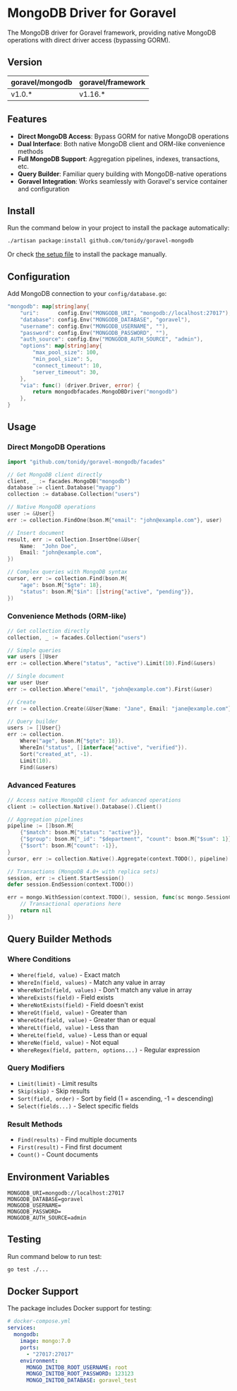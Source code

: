 # MongoDB Driver for Goravel

The MongoDB driver for Goravel framework, providing native MongoDB operations with direct driver access (bypassing GORM).

## Version

| goravel/mongodb | goravel/framework |
|-----------------|-------------------|
| v1.0.*          | v1.16.*           |

## Features

- **Direct MongoDB Access**: Bypass GORM for native MongoDB operations
- **Dual Interface**: Both native MongoDB client and ORM-like convenience methods
- **Full MongoDB Support**: Aggregation pipelines, indexes, transactions, etc.
- **Query Builder**: Familiar query building with MongoDB-native operations
- **Goravel Integration**: Works seamlessly with Goravel's service container and configuration

## Install

Run the command below in your project to install the package automatically:

```bash
./artisan package:install github.com/tonidy/goravel-mongodb
```

Or check [the setup file](./setup/setup.go) to install the package manually.

## Configuration

Add MongoDB connection to your `config/database.go`:

```go
"mongodb": map[string]any{
    "uri":      config.Env("MONGODB_URI", "mongodb://localhost:27017"),
    "database": config.Env("MONGODB_DATABASE", "goravel"),
    "username": config.Env("MONGODB_USERNAME", ""),
    "password": config.Env("MONGODB_PASSWORD", ""),
    "auth_source": config.Env("MONGODB_AUTH_SOURCE", "admin"),
    "options": map[string]any{
        "max_pool_size": 100,
        "min_pool_size": 5,
        "connect_timeout": 10,
        "server_timeout": 30,
    },
    "via": func() (driver.Driver, error) {
        return mongodbfacades.MongoDBDriver("mongodb")
    },
}
```

## Usage

### Direct MongoDB Operations

```go
import "github.com/tonidy/goravel-mongodb/facades"

// Get MongoDB client directly
client, _ := facades.MongoDB("mongodb")
database := client.Database("myapp")
collection := database.Collection("users")

// Native MongoDB operations
user := &User{}
err := collection.FindOne(bson.M{"email": "john@example.com"}, user)

// Insert document
result, err := collection.InsertOne(&User{
    Name:  "John Doe",
    Email: "john@example.com",
})

// Complex queries with MongoDB syntax
cursor, err := collection.Find(bson.M{
    "age": bson.M{"$gte": 18},
    "status": bson.M{"$in": []string{"active", "pending"}},
})
```

### Convenience Methods (ORM-like)

```go
// Get collection directly
collection, _ := facades.Collection("users")

// Simple queries
var users []User
err := collection.Where("status", "active").Limit(10).Find(&users)

// Single document
var user User
err := collection.Where("email", "john@example.com").First(&user)

// Create
err := collection.Create(&User{Name: "Jane", Email: "jane@example.com"})

// Query builder
users := []User{}
err := collection.
    Where("age", bson.M{"$gte": 18}).
    WhereIn("status", []interface{"active", "verified"}).
    Sort("created_at", -1).
    Limit(10).
    Find(&users)
```

### Advanced Features

```go
// Access native MongoDB client for advanced operations
client := collection.Native().Database().Client()

// Aggregation pipelines
pipeline := []bson.M{
    {"$match": bson.M{"status": "active"}},
    {"$group": bson.M{"_id": "$department", "count": bson.M{"$sum": 1}}},
    {"$sort": bson.M{"count": -1}},
}
cursor, err := collection.Native().Aggregate(context.TODO(), pipeline)

// Transactions (MongoDB 4.0+ with replica sets)
session, err := client.StartSession()
defer session.EndSession(context.TODO())

err = mongo.WithSession(context.TODO(), session, func(sc mongo.SessionContext) error {
    // Transactional operations here
    return nil
})
```

## Query Builder Methods

### Where Conditions
- `Where(field, value)` - Exact match
- `WhereIn(field, values)` - Match any value in array
- `WhereNotIn(field, values)` - Don't match any value in array
- `WhereExists(field)` - Field exists
- `WhereNotExists(field)` - Field doesn't exist
- `WhereGt(field, value)` - Greater than
- `WhereGte(field, value)` - Greater than or equal
- `WhereLt(field, value)` - Less than
- `WhereLte(field, value)` - Less than or equal
- `WhereNe(field, value)` - Not equal
- `WhereRegex(field, pattern, options...)` - Regular expression

### Query Modifiers
- `Limit(limit)` - Limit results
- `Skip(skip)` - Skip results
- `Sort(field, order)` - Sort by field (1 = ascending, -1 = descending)
- `Select(fields...)` - Select specific fields

### Result Methods
- `Find(results)` - Find multiple documents
- `First(result)` - Find first document
- `Count()` - Count documents

## Environment Variables

```env
MONGODB_URI=mongodb://localhost:27017
MONGODB_DATABASE=goravel
MONGODB_USERNAME=
MONGODB_PASSWORD=
MONGODB_AUTH_SOURCE=admin
```

## Testing

Run command below to run test:

```bash
go test ./...
```

## Docker Support

The package includes Docker support for testing:

```yaml
# docker-compose.yml
services:
  mongodb:
    image: mongo:7.0
    ports:
      - "27017:27017"
    environment:
      MONGO_INITDB_ROOT_USERNAME: root
      MONGO_INITDB_ROOT_PASSWORD: 123123
      MONGO_INITDB_DATABASE: goravel_test
```
